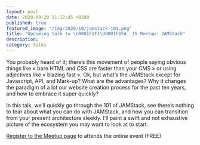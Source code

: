 ```yaml
---
layout: post
date: 2020-09-20 11:12:45 +0200
published: true
featured_image: "/img/2020/10/jamstack-101.png"
title: "Upcoming talk to \U0001F1F1\U0001F1FA  JS Meetup: JAMStack"
description: ''
category: talks
---
```

You probably heard of it; there’s this movement of people saying obvious things like « bare HTML and CSS are faster than your CMS » or using adjectives like « blazing fast ». Ok, but what’s the JAMStack except for Javascript, API, and Mark-up? What are the advantages? Why it changes the paradigm of a lot our website creation process for the past ten years, and how to embrace it super quickly?

In this talk, we’ll quickly go through the 101 of JAMStack, see there’s nothing to fear about what you can do with JAMStack, and how you can transition from your present architecture sleekly. I’ll paint a swift and not exhaustive picture of the ecosystem you may want to look at to start.

[Register to the Meetup page](https://www.meetup.com/luxembourgjs/events/272682214/) to attends the online event (FREE)
